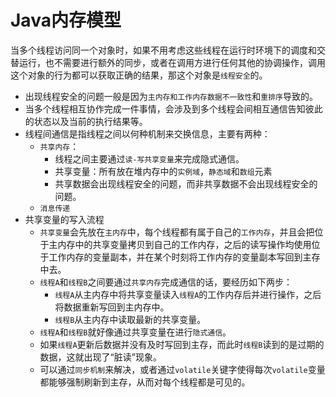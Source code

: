 # Java内存模型

当多个线程访问同一个对象时，如果不用考虑这些线程在运行时环境下的调度和交替运行，也不需要进行额外的同步，或者在调用方进行任何其他的协调操作，调用这个对象的行为都可以获取正确的结果，那这个对象是`线程安全`的。

* 出现线程安全的问题一般是因为`主内存和工作内存数据不一致性`和`重排序`导致的。
* 当多个线程相互协作完成一件事情，会涉及到多个线程会间相互通信告知彼此的状态以及当前的执行结果等。
* 线程间通信是指线程之间以何种机制来交换信息，主要有两种：
  * `共享内存`：
    * 线程之间主要通过`读-写共享变量`来完成隐式通信。
    * 共享变量：所有放在堆内存中的`实例域`，`静态域`和`数组`元素
    * 共享数据会出现线程安全的问题，而非共享数据不会出现线程安全的问题。
  * `消息传递`
* 共享变量的写入流程
  * `共享变量`会先放在`主内存`中，每个线程都有属于自己的`工作内存`，并且会把位于主内存中的共享变量拷贝到自己的工作内存，之后的读写操作均使用位于工作内存的变量副本，并在某个时刻将工作内存的变量副本写回到主存中去。
  * `线程A`和`线程B`之间要通过`共享内存`完成通信的话，要经历如下两步：
    * `线程A`从主内存中将共享变量读入`线程A`的工作内存后并进行操作，之后将数据重新写回到主内存中。
    * `线程B`从主内存中读取最新的共享变量。
  * `线程A`和`线程B`就好像通过共享变量在进行`隐式通信`。
  * 如果`线程A`更新后数据并没有及时写回到主存，而此时`线程B`读到的是过期的数据，这就出现了“脏读”现象。
  * 可以通过`同步机制`来解决，或者通过`volatile`关键字使得每次`volatile`变量都能够强制刷新到主存，从而对每个线程都是可见的。

